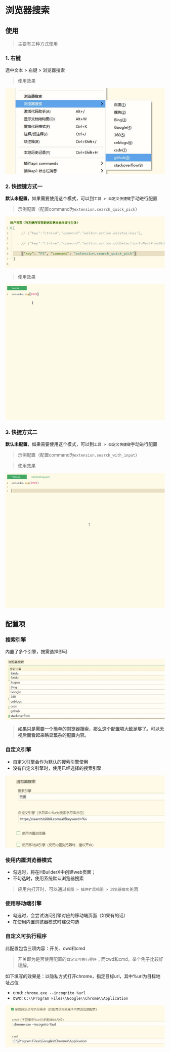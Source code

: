 ﻿# 浏览器搜索


## 使用

> 主要有三种方式使用

### 1. 右键

选中文本 > 右键 > 浏览器搜索

> 使用效果

![](README_files/1.jpg)

### 2. 快捷键方式一

**默认未配置**，如果需要使用这个模式，可以到`工具 > 自定义快捷键`手动进行配置

> 示例配置（配置command为`extension.search_quick_pick`）

![](README_files/2.jpg)

> 使用效果

![](README_files/3.gif)

### 3. 快捷方式二

**默认未配置**，如果需要使用这个模式，可以到`工具 > 自定义快捷键`手动进行配置

> 示例配置（配置command为`extension.search_with_input`）

> 使用效果

![](README_files/4.gif)

## 配置项

### 搜索引擎

内置了多个引擎，按需选择即可

![](README_files/5.jpg)

> **如果只是需要一个简单的浏览器搜索，那么这个配置项大致足够了。可以无视后面看起来略显繁杂的配置内容。**

### 自定义引擎

* 自定义引擎会作为默认的搜索引擎使用
* 没有自定义引擎时，使用已经选择的搜索引擎

![](README_files/6.jpg)

### 使用内置浏览器模式

* 勾选时，将在HBuilderX中创建web页面；
* 不勾选时，使用系统默认浏览器搜索

> 应用内打开时，可以通过`视图 > 插件扩展视图 > 浏览器搜索`关闭

### 使用移动端引擎

* 勾选时，会尝试访问引擎对应的移动端页面（如果有的话）
* 在使用内置浏览器模式时建议勾选

### 自定义可执行程序

此配置包含三项内容：开关、cwd和cmd

> 开关即为是否使用配置的`自定义可执行程序`；而cwd和cmd，举个例子比较好理解。

如下填写的效果是：以隐私方式打开chrome，指定目标url，其中%url为目标地址占位

* cmd: `chrome.exe --incognito %url`
* cwd: `C:\\Program Files\\Google\\Chrome\\Application`

![](README_files/7.jpg)